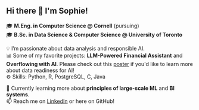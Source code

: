 ## Hi there 👋 I'm Sophie!  

🎓 **M.Eng. in Computer Science @ Cornell** (pursuing)  
🎓 **B.Sc. in Data Science & Computer Science @ University of Toronto**  

💡 I’m passionate about data analysis and responsible AI.  
📊 Some of my favorite projects: **LLM-Powered Financial Assistant** and **Overflowing with AI**. Please check out this [poster](https://github.com/Sophie-X31/Data-Readiness-for-AI) if you'd like to learn more about data readiness for AI!  
⚙️ Skills: Python, R, PostgreSQL, C, Java  

🌱 Currently learning more about **principles of large-scale ML** and **BI systems**.  
📫 Reach me on [LinkedIn](https://www.linkedin.com/in/sophie-xu-661400242) or here on GitHub!  
